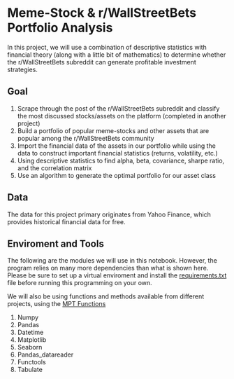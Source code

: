 # Meme-Stock & r/WallStreetBets Portfolio Analysis
In this project, we will use a combination of descriptive statistics with financial theory (along with a little bit of mathematics) to determine whether the r/WallStreetBets subreddit can generate profitable investment strategies.

## Goal

1. Scrape through the post of the r/WallStreetBets subreddit and classify the most discussed stocks/assets on the platform (completed in another project)
2. Build a portfolio of popular meme-stocks and other assets that are popular among the r/WallStreetBets community
3. Import the financial data of the assets in our portfolio while using the data to construct important financial statistics (returns, volatility, etc.)
4. Using descriptive statistics to find alpha, beta, covariance, sharpe ratio, and the correlation matrix
5. Use an algorithm to generate the optimal portfolio for our asset class

## Data

The data for this project primary originates from Yahoo Finance, which provides historical financial data for free.

## Enviroment and Tools

The following are the modules we will use in this notebook. However, the program relies on many more dependencies than what is shown here. Please be sure to set up a virtual enviroment and install the [requirements.txt](https://github.com/KidQuant/Meme-Stock-r-WallStreetBets-Portfolio-Analysis/blob/main/requirements.txt) file before running this programming on your own.

We will also be using functions and methods available from different projects, using the [MPT Functions](https://github.com/KidQuant/Meme-Stock-r-WallStreetBets-Portfolio-Analysis/blob/main/MPT_Functions.ipynb)

1. Numpy
2. Pandas
3. Datetime
4. Matplotlib
5. Seaborn
6. Pandas_datareader
7. Functools
8. Tabulate
